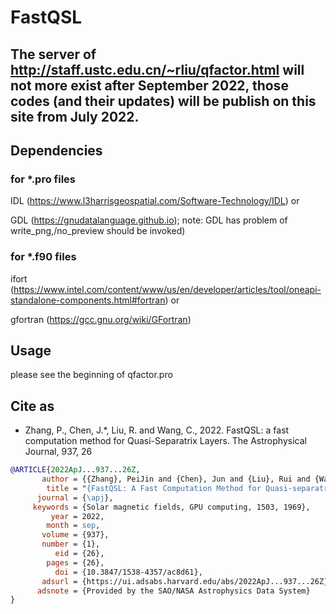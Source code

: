 # FastQSL
The server of http://staff.ustc.edu.cn/~rliu/qfactor.html will not more exist after September 2022, those codes (and their updates) will be publish on this site from July 2022.
-----------------------------
## Dependencies
### for *.pro files
IDL (https://www.l3harrisgeospatial.com/Software-Technology/IDL) or 

GDL (https://gnudatalanguage.github.io); note: GDL has problem of write_png,/no_preview should be invoked)

### for *.f90 files
ifort (https://www.intel.com/content/www/us/en/developer/articles/tool/oneapi-standalone-components.html#fortran) or 

gfortran (https://gcc.gnu.org/wiki/GFortran)

## Usage
please see the beginning of qfactor.pro

## Cite as

* Zhang, P., Chen, J.*, Liu, R. and Wang, C., 2022. FastQSL: a fast computation method for Quasi-Separatrix Layers. The Astrophysical Journal, 937, 26

```bibtex
@ARTICLE{2022ApJ...937...26Z,
       author = {{Zhang}, PeiJin and {Chen}, Jun and {Liu}, Rui and {Wang}, ChuanBing},
        title = "{FastQSL: A Fast Computation Method for Quasi-separatrix Layers}",
      journal = {\apj},
     keywords = {Solar magnetic fields, GPU computing, 1503, 1969},
         year = 2022,
        month = sep,
       volume = {937},
       number = {1},
          eid = {26},
        pages = {26},
          doi = {10.3847/1538-4357/ac8d61},
       adsurl = {https://ui.adsabs.harvard.edu/abs/2022ApJ...937...26Z},
      adsnote = {Provided by the SAO/NASA Astrophysics Data System}
}
```
